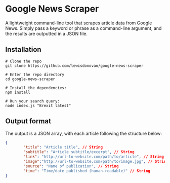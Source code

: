 
# Google News Scraper

A lightweight command-line tool that scrapes article data from Google News. Simply pass a keyword or phrase as a command-line argument, and the results are outputted in a JSON file.

## Installation
```console
# Clone the repo
git clone https://github.com/lewisdonovan/google-news-scraper

# Enter the repo directory
cd google-news-scraper

# Install the dependencies:
npm install

# Run your search query:
node index.js "Brexit latest"
```

## Output format
The output is a JSON array, with each article following the structure below:
```json
{
        "title": "Article title", // String
        "subtitle": "Article subtitle/excerpt", // String
        "link": "http://url-to-website.com/path/to/article", // String
        "image":"http://url-to-website.com/path/to/image.jpg", // String
        "source": "Name of publication", // String
        "time": "Time/date published (human-readable)" // String
}
```
